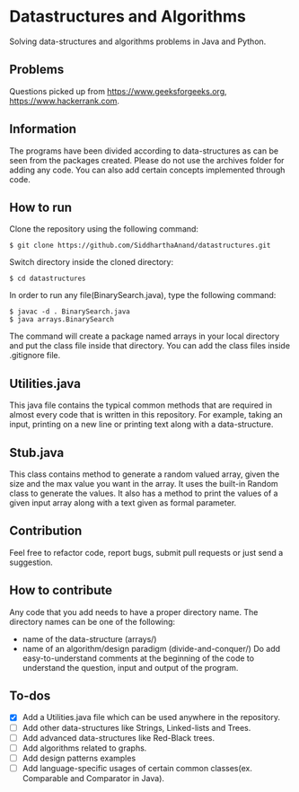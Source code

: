 # Datastructures and Algorithms
Solving data-structures and algorithms problems in Java and Python. 

## Problems
Questions picked up from https://www.geeksforgeeks.org, https://www.hackerrank.com.

## Information
The programs have been divided according to data-structures as can be seen from
the packages created. Please do not use the archives folder for adding any code.
You can also add certain concepts implemented through code.
## How to run
Clone the repository using the following command:
```
$ git clone https://github.com/SiddharthaAnand/datastructures.git
```
Switch directory inside the cloned directory:
```
$ cd datastructures
```
In order to run any file(BinarySearch.java), type the following command:
```
$ javac -d . BinarySearch.java
$ java arrays.BinarySearch
```
The command will create a package named arrays in your local directory and put
the class file inside that directory.
You can add the class files inside .gitignore file.

## Utilities.java
This java file contains the typical common methods that are required in almost
every code that is written in this repository. For example, taking an input,
printing on a new line or printing text along with a data-structure.

## Stub.java
This class contains method to generate a random valued array, given the size and 
the max value you want in the array. It uses the built-in Random class to generate
the values. It also has a method to print the values of a given input array along
with a text given as formal parameter.

## Contribution
Feel free to refactor code, report bugs, submit pull requests or just send a suggestion.

## How to contribute
Any code that you add needs to have a proper directory name. The directory
names can be one of the following:
* name of the data-structure (arrays/)
* name of an algorithm/design paradigm (divide-and-conquer/)
Do add easy-to-understand comments at the beginning of the code to understand the 
question, input and output of the program.

## To-dos
- [X] Add a Utilities.java file which can be used anywhere in the repository.
- [ ] Add other data-structures like Strings, Linked-lists and Trees.
- [ ] Add advanced data-structures like Red-Black trees.
- [ ] Add algorithms related to graphs.
- [ ] Add design patterns examples
- [ ] Add language-specific usages of certain common classes(ex. Comparable and Comparator in Java).